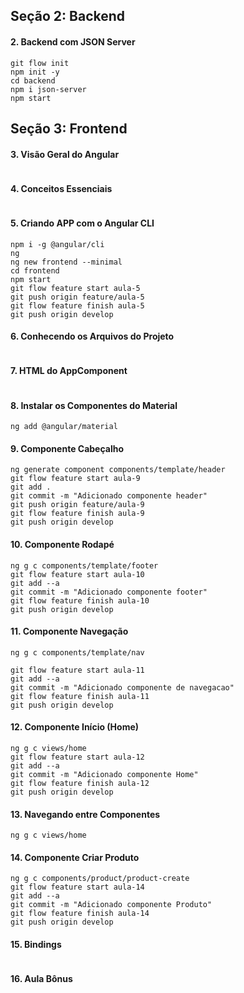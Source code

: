 ## Seção 2: Backend
#### 2. Backend com JSON Server

```
git flow init
npm init -y
cd backend
npm i json-server
npm start
```

## Seção 3: Frontend
#### 3. Visão Geral do Angular
```
```

#### 4. Conceitos Essenciais
```
```

#### 5. Criando APP com o Angular CLI
```
npm i -g @angular/cli
ng 
ng new frontend --minimal
cd frontend
npm start
git flow feature start aula-5
git push origin feature/aula-5
git flow feature finish aula-5
git push origin develop
```

#### 6. Conhecendo os Arquivos do Projeto
```
```

#### 7. HTML do AppComponent
```
```

#### 8. Instalar os Componentes do Material
```
ng add @angular/material
```

#### 9. Componente Cabeçalho
```
ng generate component components/template/header
git flow feature start aula-9
git add .
git commit -m "Adicionado componente header"
git push origin feature/aula-9
git flow feature finish aula-9
git push origin develop
```

#### 10. Componente Rodapé
```
ng g c components/template/footer
git flow feature start aula-10
git add --a
git commit -m "Adicionado componente footer"
git flow feature finish aula-10
git push origin develop
```

#### 11. Componente Navegação
```
ng g c components/template/nav

git flow feature start aula-11
git add --a
git commit -m "Adicionado componente de navegacao"
git flow feature finish aula-11
git push origin develop
```

#### 12. Componente Início (Home)
```
ng g c views/home
git flow feature start aula-12
git add --a
git commit -m "Adicionado componente Home"
git flow feature finish aula-12
git push origin develop
```

#### 13. Navegando entre Componentes
```
ng g c views/home
```

#### 14. Componente Criar Produto
```
ng g c components/product/product-create
git flow feature start aula-14
git add --a
git commit -m "Adicionado componente Produto"
git flow feature finish aula-14
git push origin develop
```

#### 15. Bindings
```
```

#### 16. Aula Bônus
```
```

